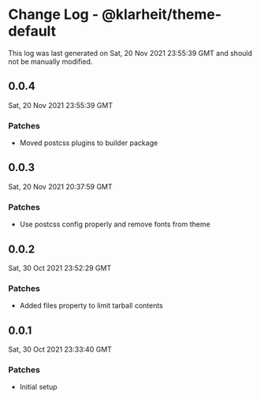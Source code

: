 # Change Log - @klarheit/theme-default

This log was last generated on Sat, 20 Nov 2021 23:55:39 GMT and should not be manually modified.

## 0.0.4
Sat, 20 Nov 2021 23:55:39 GMT

### Patches

- Moved postcss plugins to builder package

## 0.0.3
Sat, 20 Nov 2021 20:37:59 GMT

### Patches

- Use postcss config properly and remove fonts from theme

## 0.0.2
Sat, 30 Oct 2021 23:52:29 GMT

### Patches

- Added files property to limit tarball contents

## 0.0.1
Sat, 30 Oct 2021 23:33:40 GMT

### Patches

- Initial setup

